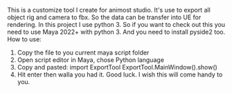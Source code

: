 This is a customize tool I create for animost studio. It's use to export all object rig and camera to fbx. So the data can be transfer into UE for rendering.
In this project I use python 3. So if you want to check out this you need to use Maya 2022+ with python 3. And you need to install pyside2 too.
How to use:
1. Copy the file to you current maya script folder
2. Open script editor in Maya, chose Python language
3. Copy and pasted:
import ExportTool
ExportTool.MainWindow().show()
4. Hit enter then walla you had it.
Good luck. I wish this will come handy to you.
